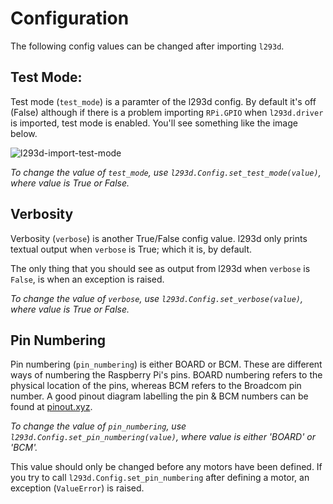 # Configuration

The following config values can be changed after importing `l293d`.

## Test Mode:

Test mode (`test_mode`) is a paramter of the l293d config. By default it's off (False) although if there is a problem importing `RPi.GPIO` when `l293d.driver` is imported, test mode is enabled. You'll see something like the image below.

![l293d-import-test-mode](http://i.imgur.com/6aZnUiv.png?1)

_To change the value of `test_mode`, use `l293d.Config.set_test_mode(value)`, where value is True or False._

## Verbosity

Verbosity (`verbose`) is another True/False config value. l293d only prints textual output when `verbose` is True; which it is, by default.

The only thing that you should see as output from l293d when `verbose` is `False`, is when an exception is raised.

_To change the value of `verbose`, use `l293d.Config.set_verbose(value)`, where value is True or False._


## Pin Numbering

Pin numbering (`pin_numbering`) is either BOARD or BCM. These are different ways of numbering the Raspberry Pi's pins. BOARD numbering refers to the physical location of the pins, whereas BCM refers to the Broadcom pin number. A good pinout diagram labelling the pin & BCM numbers can be found at [pinout.xyz](https://pinout.xyz/).

_To change the value of `pin_numbering`, use `l293d.Config.set_pin_numbering(value)`, where value is either 'BOARD' or 'BCM'._

This value should only be changed before any motors have been defined. If you try to call `l293d.Config.set_pin_numbering` after defining a motor, an exception (`ValueError`) is raised.
